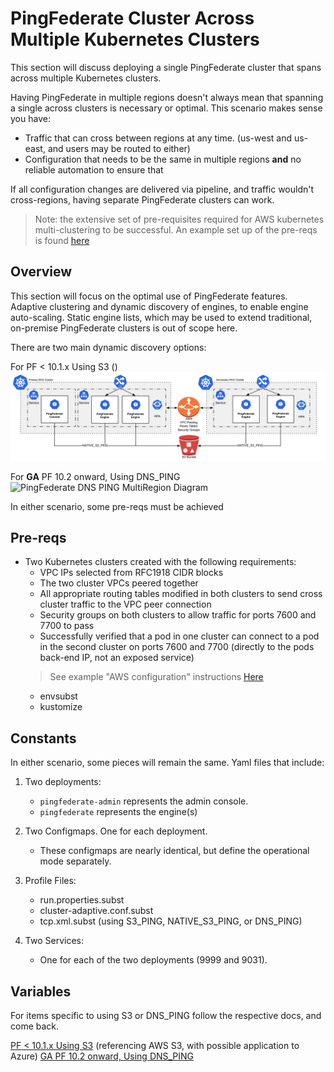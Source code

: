 # PingFederate Cluster Across Multiple Kubernetes Clusters

This section will discuss deploying a single PingFederate cluster that spans across multiple Kubernetes clusters. 

Having PingFederate in multiple regions doesn't always mean that spanning a single across clusters is necessary or optimal. 
This scenario makes sense you have:
- Traffic that can cross between regions at any time. (us-west and us-east, and users may be routed to either)
- Configuration that needs to be the same in multiple regions **and** no reliable automation to ensure that

If all configuration changes are delivered via pipeline, and traffic wouldn't cross-regions, having separate PingFederate clusters can work. 

> Note: the extensive set of pre-requisites required for AWS kubernetes multi-clustering to be successful. An example set up of the pre-reqs is found [here](deployK8s-AWS.md)

## Overview

This section will focus on the optimal use of PingFederate features. Adaptive clustering and dynamic discovery of engines, to enable engine auto-scaling. Static engine lists, which may be used to extend traditional, on-premise PingFederate clusters is out of scope here.

There are two main dynamic discovery options: 

For PF < 10.1.x Using S3 ()
![PingFederate AWS MultiRegion Deployment Diagram](images/pf_aws_overview_diagram.png)

For **GA** PF 10.2 onward, Using DNS_PING
![PingFederate DNS PING MultiRegion Diagram](images/pf_dns_ping_diagram.png)

In either scenario, some pre-reqs must be achieved

## Pre-reqs
- Two Kubernetes clusters created with the following requirements:
  - VPC IPs selected from RFC1918 CIDR blocks
  - The two cluster VPCs peered together
  - All appropriate routing tables modified in both clusters to send cross cluster traffic to the VPC peer connection
  - Security groups on both clusters to allow traffic for ports 7600 and 7700 to pass
  - Successfully verified that a pod in one cluster can connect to a pod in the second cluster on ports 7600 and 7700 (directly to the pods back-end IP, not an exposed service)
  > See example "AWS configuration" instructions [Here](deployK8s-AWS.md)
  - envsubst
  - kustomize

## Constants

In either scenario, some pieces will remain the same. 
Yaml files that include:

1. Two deployments:
    - `pingfederate-admin` represents the admin console.
    - `pingfederate` represents the engine(s)

2. Two Configmaps. One for each deployment.
    - These configmaps are nearly identical, but define the operational mode separately.

3. Profile Files: 
    - run.properties.subst
    - cluster-adaptive.conf.subst
    - tcp.xml.subst (using S3_PING, NATIVE_S3_PING, or DNS_PING)

1. Two Services:
    - One for each of the two deployments (9999 and 9031).

## Variables

For items specific to using S3 or DNS_PING follow the respective docs, and come back. 

[PF < 10.1.x Using S3](deployPFMultiRegionAWS.md) (referencing AWS S3, with possible application to Azure)
[GA PF 10.2 onward, Using DNS_PING](deployPFMultiRegionDNS.md)